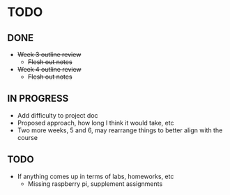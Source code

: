 # TODO

## DONE

- ~~Week 3 outline review~~
  - ~~Flesh out notes~~
- ~~Week 4 outline review~~
  - ~~Flesh out notes~~

## IN PROGRESS

- Add difficulty to project doc
- Proposed approach, how long I think it would take, etc
- Two more weeks, 5 and 6, may rearrange things to better align with the course

## TODO

- If anything comes up in terms of labs, homeworks, etc
  - Missing raspberry pi, supplement assignments

